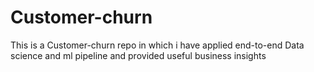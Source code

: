 # Customer-churn
This is a Customer-churn repo in which i have applied end-to-end Data science and ml pipeline and provided useful business insights 

